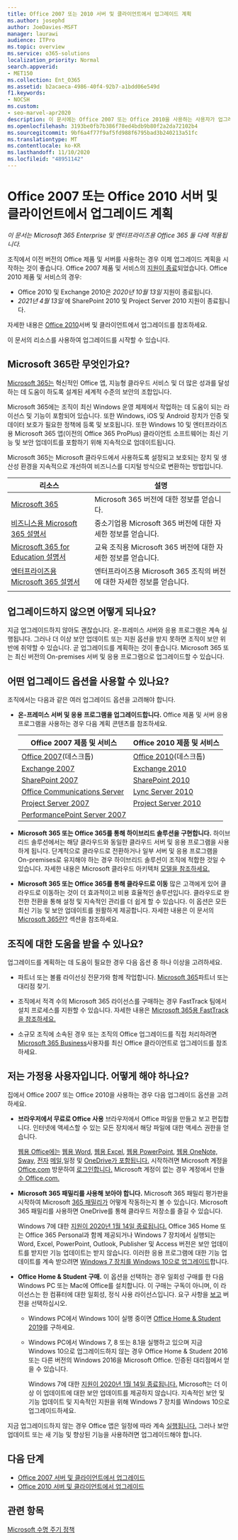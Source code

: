 ```yaml
---
title: Office 2007 또는 2010 서버 및 클라이언트에서 업그레이드 계획
ms.author: josephd
author: JoeDavies-MSFT
manager: laurawi
audience: ITPro
ms.topic: overview
ms.service: o365-solutions
localization_priority: Normal
search.appverid:
- MET150
ms.collection: Ent_O365
ms.assetid: b2acaeca-4986-40f4-92b7-a1bdd06e549d
f1.keywords:
- NOCSH
ms.custom:
- seo-marvel-apr2020
description: 이 문서에는 Office 2007 또는 Office 2010을 사용하는 사용자가 업그레이드를 계획하는 데 도움이 되는 리소스가 포함되어 있습니다.
ms.openlocfilehash: 3193be0fb7b386f78ed4bdb9b80f2a2da72102b4
ms.sourcegitcommit: 9bf6a4f77f9af5fd988f6795bad3b240213a51fc
ms.translationtype: MT
ms.contentlocale: ko-KR
ms.lasthandoff: 11/10/2020
ms.locfileid: "48951142"
---
```

# <a name="plan-your-upgrade-from-office-2007-or-office-2010-servers-and-clients"></a>Office 2007 또는 Office 2010 서버 및 클라이언트에서 업그레이드 계획

*이 문서는 Microsoft 365 Enterprise 및 엔터프라이즈용 Office 365 둘 다에 적용됩니다.*

조직에서 이전 버전의 Office 제품 및 서버를 사용하는 경우 이제 업그레이드 계획을 시작하는 것이 좋습니다. Office 2007 제품 및 서비스의 [지원이 종료](upgrade-from-office-2007-servers-and-products.md)되었습니다. Office 2010 제품 및 서비스의 경우:

- Office 2010 및 Exchange 2010은 *2020년 10월 13일* 지원이 종료됩니다. 
- *2021년 4월 13일* 에 SharePoint 2010 및 Project Server 2010 지원이 종료됩니다. 

자세한 내용은 [Office 2010](upgrade-from-office-2010-servers-and-products.md)서버 및 클라이언트에서 업그레이드를 참조하세요.

이 문서의 리소스를 사용하여 업그레이드를 시작할 수 있습니다.

## <a name="what-is-microsoft-365"></a>Microsoft 365란 무엇인가요?

[Microsoft 365는](https://www.microsoft.com/microsoft-365) 혁신적인 Office 앱, 지능형 클라우드 서비스 및 더 많은 성과를 달성하는 데 도움이 하도록 설계된 세계적 수준의 보안의 조합입니다.

Microsoft 365에는 조직이 최신 Windows 운영 체제에서 작업하는 데 도움이 되는 라이선스 및 기능이 포함되어 있습니다. 또한 Windows, iOS 및 Android 장치가 인증 및 데이터 보호가 필요한 정책에 등록 및 보호됩니다. 또한 Windows 10 및 엔터프라이즈용 Microsoft 365 앱(이전의 Office 365 ProPlus) 클라이언트 소프트웨어는 최신 기능 및 보안 업데이트를 포함하기 위해 지속적으로 업데이트됩니다.
  
Microsoft 365는 Microsoft 클라우드에서 사용하도록 설정되고 보호되는 장치 및 생산성 환경을 지속적으로 개선하여 비즈니스를 디지털 방식으로 변환하는 방법입니다.
 
|리소스|설명|
|---|---|
|[Microsoft 365](https://www.microsoft.com/microsoft-365)|Microsoft 365 버전에 대한 정보를 얻습니다.|
|[비즈니스용 Microsoft 365 설명서](https://docs.microsoft.com/microsoft-365/business/)|중소기업용 Microsoft 365 버전에 대한 자세한 정보를 얻습니다.|
|[Microsoft 365 for Education 설명서](https://docs.microsoft.com/microsoft-365/education/)|교육 조직용 Microsoft 365 버전에 대한 자세한 정보를 얻습니다.|
|[엔터프라이즈용 Microsoft 365 설명서](https://docs.microsoft.com/microsoft-365/enterprise/)|엔터프라이즈용 Microsoft 365 조직의 버전에 대한 자세한 정보를 얻습니다.|
|||

## <a name="what-happens-if-i-dont-upgrade"></a>업그레이드하지 않으면 어떻게 되나요?

지금 업그레이드하지 않아도 괜찮습니다. 온-프레미스 서버와 응용 프로그램은 계속 실행됩니다. 그러나 더 이상 보안 업데이트 또는 지원 옵션을 받지 못하면 조직이 보안 위반에 취약할 수 있습니다. 곧 업그레이드를 계획하는 것이 좋습니다. Microsoft 365 또는 최신 버전의 On-premises 서버 및 응용 프로그램으로 업그레이드할 수 있습니다.

## <a name="what-upgrade-options-are-available"></a>어떤 업그레이드 옵션을 사용할 수 있나요?      

조직에서는 다음과 같은 여러 업그레이드 옵션을 고려해야 합니다.

- **온-프레미스 서버 및 응용 프로그램을 업그레이드합니다.** Office 제품 및 서버 응용 프로그램을 사용하는 경우 다음 계획 콘텐츠를 참조하세요.<br/> 

  |Office 2007 제품 및 서비스|Office 2010 제품 및 서비스|
  |---|---|
  |[Office 2007](https://docs.microsoft.com/DeployOffice/office-2007-end-support-roadmap)(데스크톱)|[Office 2010](https://docs.microsoft.com/DeployOffice/office-2010-end-support-roadmap)(데스크톱)|
  |[Exchange 2007](exchange-2007-end-of-support.md)|[Exchange 2010](exchange-2010-end-of-support.md)|
  |[SharePoint 2007](sharepoint-2007-end-of-support.md)|[SharePoint 2010](upgrade-from-sharepoint-2010.md)|
  |[Office Communications Server](https://docs.microsoft.com/skypeforbusiness/plan-your-deployment/upgrade)|[Lync Server 2010](https://docs.microsoft.com/skypeforbusiness/plan-your-deployment/upgrade)|
  |[Project Server 2007](project-server-2007-end-of-support.md)|[Project Server 2010](project-server-2010-end-of-support.md)|
  |[PerformancePoint Server 2007](pps-2007-end-of-support.md)||
 
- **Microsoft 365 또는 Office 365를 통해 하이브리드 솔루션을 구현합니다.** 하이브리드 솔루션에서는 해당 클라우드와 동일한 클라우드 서버 및 응용 프로그램을 사용하게 됩니다. 단계적으로 클라우드로 전환하거나 일부 서버 및 응용 프로그램을 On-premises로 유지해야 하는 경우 하이브리드 솔루션이 조직에 적합한 것일 수 있습니다. 자세한 내용은 Microsoft 클라우드 아키텍처 [모델을 참조하세요.](../solutions/cloud-architecture-models.md) 
    
- **Microsoft 365 또는 Office 365를 통해 클라우드로 이동** 많은 고객에게 있어 클라우드로 이동하는 것이 더 효과적이고 비용 효율적인 솔루션입니다. 클라우드로 완전한 전환을 통해 설정 및 지속적인 관리를 더 쉽게 할 수 있습니다. 이 옵션은 모든 최신 기능 및 보안 업데이트를 원활하게 제공합니다. 자세한 내용은 이 문서의 [Microsoft 365란?](#what-is-microsoft-365) 섹션을 참조하세요.
    
## <a name="can-i-get-help-for-my-organization"></a>조직에 대한 도움을 받을 수 있나요?

업그레이드를 계획하는 데 도움이 필요한 경우 다음 옵션 중 하나 이상을 고려하세요.

- 파트너 또는 볼륨 라이선싱 전문가와 함께 작업합니다. [Microsoft 365](https://support.office.com/article/b6c18a9b-2aed-4c84-9d75-af709160258c.aspx)파트너 또는 대리점 찾기. 

- 조직에서 적격 수의 Microsoft 365 라이선스를 구매하는 경우 FastTrack 팀에서 설치 프로세스를 지원할 수 있습니다. 자세한 내용은 [Microsoft 365용 FastTrack을 참조하세요.](https://www.microsoft.com/fasttrack/microsoft-365)

- 소규모 조직에 소속된 경우 또는 조직의 Office 업그레이드를 직접 처리하려면 [Microsoft 365 Business](https://docs.microsoft.com/office365/admin/setup/upgrade-users-to-latest-office-client)사용자를 최신 Office 클라이언트로 업그레이드를 참조하세요. 
  
## <a name="im-a-home-user-what-do-i-do"></a>저는 가정용 사용자입니다. 어떻게 해야 하나요?

집에서 Office 2007 또는 Office 2010을 사용하는 경우 다음 업그레이드 옵션을 고려하세요.

- **브라우저에서 무료로 Office 사용** 브라우저에서 Office 파일을 만들고 보고 편집합니다. 인터넷에 액세스할 수 있는 모든 장치에서 해당 파일에 대한 액세스 권한을 얻습니다. 

  [웹용 Office에는](https://products.office.com/office-online/documents-spreadsheets-presentations-office-online) [웹용 Word,](https://go.microsoft.com/fwlink/p/?linkid=746664) [웹용 Excel,](https://go.microsoft.com/fwlink/p/?linkid=746665) [웹용 PowerPoint,](https://go.microsoft.com/fwlink/p/?linkid=746666) [웹용 OneNote,](https://go.microsoft.com/fwlink/p/?linkid=746674) [Sway,](https://go.microsoft.com/fwlink/p/?linkid=746675) [전자](https://go.microsoft.com/fwlink/p/?linkid=746676) [메일,](https://go.microsoft.com/fwlink/p/?linkid=746678)일정 및 [OneDrive가 포함됩니다.](https://go.microsoft.com/fwlink/p/?linkid=746679) 시작하려면 Microsoft 계정을 [Office.com](https://office.com) 방문하여 [로그인합니다.](https://account.microsoft.com/account) Microsoft 계정이 없는 경우 계정에서 만들 [수 Office.com.](https://office.com)

- **Microsoft 365 패밀리를 사용해 보아야 합니다.** Microsoft 365 패밀리 평가판을 시작하여 Microsoft [365 패밀리가](https://www.microsoft.com/microsoft-365/p/microsoft-365-family/cfq7ttc0k5dm?rtc=2&activetab=pivot:overviewtab) 어떻게 작동하는지 볼 수 있습니다. Microsoft 365 패밀리를 사용하면 OneDrive를 통해 클라우드 저장소를 즐길 수 있습니다.

  Windows 7에 대한 [지원이 2020년 1월 14일 종료됩니다.](https://www.microsoft.com/microsoft-365/windows/end-of-windows-7-support) Office 365 Home 또는 Office 365 Personal과 함께 제공되거나 Windows 7 장치에서 실행되는 Word, Excel, PowerPoint, Outlook, Publisher 및 Access 버전은 보안 업데이트를 받지만 기능 업데이트는 받지 않습니다. 이러한 응용 프로그램에 대한 기능 업데이트를 계속 받으려면 [Windows 7 장치를 Windows 10으로 업그레이드](https://support.microsoft.com/help/12435/windows-10-upgrade-faq)합니다.
    
- **Office Home &amp; Student 구매.** 이 옵션을 선택하는 경우 일회성 구매를 한 다음 Windows PC 또는 Mac에 Office를 설치합니다. 이 구매는 구독이 아니며, 이 라이선스는 한 컴퓨터에 대한 일회성, 정식 사용 라이선스입니다. 요구 사항을 [보고](https://office.com/systemrequirements) 버전을 선택하십시오.

  - Windows PC에서 Windows 10이 실행 중이면 [Office Home & Student 2019](https://www.microsoft.com/p/office-home-student-2019/cfq7ttc0k7c8)를 구하세요.

  - Windows PC에서 Windows 7, 8 또는 8.1을 실행하고 있으며 지금 Windows 10으로 업그레이드하지 않는 경우 Office Home & Student 2016 또는 다른 버전의 Windows 2016을 Microsoft Office. 인증된 대리점에서 얻을 수 있습니다.
     
    Windows 7에 대한 [지원이 2020년 1월 14일 종료됩니다.](https://www.microsoft.com/microsoft-365/windows/end-of-windows-7-support) Microsoft는 더 이상 이 업데이트에 대한 보안 업데이트를 제공하지 않습니다. 지속적인 보안 및 기능 업데이트 및 지속적인 지원을 위해 Windows 7 장치를 Windows 10으로 업그레이드하세요.

지금 업그레이드하지 않는 경우 Office 앱은 일정에 따라 계속 [실행됩니다.](https://support.microsoft.com/lifecycle/search/13615) 그러나 보안 업데이트 또는 새 기능 및 향상된 기능을 사용하려면 업그레이드해야 합니다.
   
## <a name="next-steps"></a>다음 단계

- [Office 2007 서버 및 클라이언트에서 업그레이드](upgrade-from-office-2007-servers-and-products.md)
- [Office 2010 서버 및 클라이언트에서 업그레이드](upgrade-from-office-2010-servers-and-products.md)
   
## <a name="related-topics"></a>관련 항목
  
[Microsoft 수명 주기 정책](https://go.microsoft.com/fwlink/?linkid=865200)
